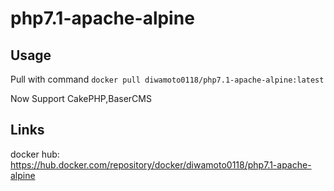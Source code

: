 # php7.1-apache-alpine
## Usage
Pull with command `docker pull diwamoto0118/php7.1-apache-alpine:latest`

Now Support CakePHP,BaserCMS

## Links
docker hub: https://hub.docker.com/repository/docker/diwamoto0118/php7.1-apache-alpine
